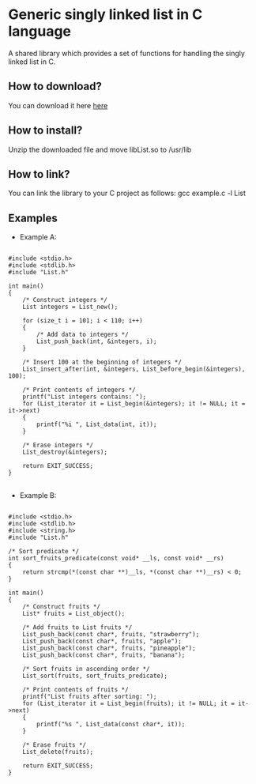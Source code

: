 # Generic singly linked list in C language
A shared library which provides a set of functions for handling the singly linked list in C.

<h2> How to download? </h2>
You can download it here  <a href="https://github.com/user-attachments/files/22015071/libList.zip">here</a>

<h2> How to install? </h2>
Unzip the downloaded file and move libList.so to /usr/lib

<h2> How to link? </h2>
You can link the library to your C project as follows: gcc example.c -l List

<br>
<h2> Examples </h2>

* Example A:

<pre>
<code class="language-c">
#include &lt;stdio.h&gt;
#include &lt;stdlib.h&gt;
#include "List.h"

int main()
{
    /* Construct integers */
    List integers = List_new();

    for (size_t i = 101; i < 110; i++)
    {
        /* Add data to integers */
        List_push_back(int, &integers, i);
    }

    /* Insert 100 at the beginning of integers */
    List_insert_after(int, &integers, List_before_begin(&integers), 100);

    /* Print contents of integers */
    printf("List integers contains: ");
    for (List_iterator it = List_begin(&integers); it != NULL; it = it->next)
    {
        printf("%i ", List_data(int, it));
    }

    /* Erase integers */
    List_destroy(&integers);
    
    return EXIT_SUCCESS;
}
</code>
</pre>

* Example B:

<pre>
<code class="language-c">
#include &lt;stdio.h&gt;
#include &lt;stdlib.h&gt;
#include &lt;string.h&gt;    
#include "List.h"

/* Sort predicate */
int sort_fruits_predicate(const void* __ls, const void* __rs)
{
    return strcmp(*(const char **)__ls, *(const char **)__rs) < 0;
}

int main()
{
    /* Construct fruits */
    List* fruits = List_object();

    /* Add fruits to List fruits */
    List_push_back(const char*, fruits, "strawberry");
    List_push_back(const char*, fruits, "apple");
    List_push_back(const char*, fruits, "pineapple");
    List_push_back(const char*, fruits, "banana");

    /* Sort fruits in ascending order */
    List_sort(fruits, sort_fruits_predicate);

    /* Print contents of fruits */
    printf("List fruits after sorting: ");
    for (List_iterator it = List_begin(fruits); it != NULL; it = it->next)
    {
        printf("%s ", List_data(const char*, it));
    }

    /* Erase fruits */
    List_delete(fruits);
    
    return EXIT_SUCCESS;   
}
</code>
</pre>

